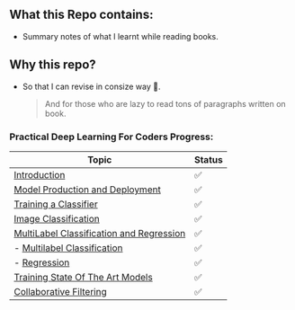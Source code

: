 ## What this Repo contains:
- Summary notes of what I learnt while reading books.

## Why this repo?
- So that I can revise in consize way 🥱.
  >  And for those who are lazy to read tons of paragraphs written on book. 

### Practical Deep Learning For Coders Progress:
| Topic | Status |
|-------|--------|
| [Introduction](/Practical%20Deep%20Learning%20For%20Coders/Chapter1.ipynb) | ✅ |
| [Model Production and Deployment](/Practical%20Deep%20Learning%20For%20Coders/Chapter_2.ipynb) | ✅ |
| [Training a Classifier](/Practical%20Deep%20Learning%20For%20Coders/Chapter_4.ipynb) | ✅ |
| [Image Classification](/Practical%20Deep%20Learning%20For%20Coders/Chapter_5.ipynb) | ✅ |
| [MultiLabel Classification and Regression](/Practical%20Deep%20Learning%20For%20Coders/Chapter_6.ipynb) | ✅ |
|   - [Multilabel Classification](Practical%20Deep%20Learning%20For%20Coders/Chapter_6.ipynb) | ✅ |
|   - [Regression](Practical%20Deep%20Learning%20For%20Coders/Chapter_6.ipynb) | ✅ |
| [Training State Of The Art Models](Practical%20Deep%20Learning%20For%20Coders/Chapter_7.ipynb) | ✅ |
| [Collaborative Filtering](Practical%20Deep%20Learning%20For%20Coders/Chapter_8.ipynb) | ✅ |
